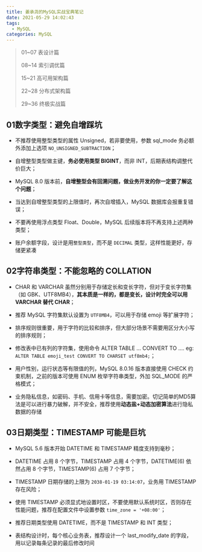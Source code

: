 ```yaml
---
title: 姜承尧的MySQL实战宝典笔记
date: 2021-05-29 14:02:43
tags:
  - MySQL
categories: MySQL
---
```


> 01~07 表设计篇
>
> 08~14 索引调优篇
>
> 15~21 高可用架构篇
>
> 22~28 分布式架构篇
>
> 29~36 终极实战篇

## 01数字类型：避免自增踩坑

* 不推荐使用整型类型的属性 Unsigned，若非要使用，参数 sql_mode 务必额外添加上选项 `NO_UNSIGNED_SUBTRACTION`；

* 自增整型类型做主键，**务必使用类型 BIGINT**，而非 INT，后期表结构调整代价巨大；

* MySQL 8.0 版本前，**自增整型会有回溯问题，做业务开发的你一定要了解这个问题**；

* 当达到自增整型类型的上限值时，再次自增插入，MySQL 数据库会报重复错误；

* 不要再使用浮点类型 Float、Double，MySQL 后续版本将不再支持上述两种类型；

* 账户余额字段，设计是用`整型类型`，而不是 `DECIMAL` 类型，这样性能更好，存储更紧凑

## 02字符串类型：不能忽略的 COLLATION

* CHAR 和 VARCHAR 虽然分别用于存储定长和变长字符，但对于变长字符集（如 GBK、UTF8MB4），**其本质是一样的，都是变长，设计时完全可以用 VARCHAR 替代 CHAR**；

* 推荐 MySQL 字符集默认设置为 `UTF8MB4`，可以用于存储 emoji 等扩展字符；

* 排序规则很重要，用于字符的比较和排序，但大部分场景不需要用区分大小写的排序规则；

* 修改表中已有列的字符集，使用命令 ALTER TABLE ... CONVERT TO .... eg: `ALTER TABLE emoji_test CONVERT TO CHARSET utf8mb4;`；

* 用户性别，运行状态等有限值的列，MySQL 8.0.16 版本直接使用 CHECK 约束机制，之前的版本可使用 ENUM 枚举字符串类型，外加 SQL_MODE 的严格模式；

* 业务隐私信息，如密码、手机、信用卡等信息，需要加密。切记简单的MD5算法是可以进行暴力破解，并不安全，推荐使用**动态盐+动态加密算法**进行隐私数据的存储

## 03日期类型：TIMESTAMP 可能是巨坑

* MySQL 5.6 版本开始 DATETIME 和 TIMESTAMP 精度支持到毫秒；

* DATETIME 占用 8 个字节，TIMESTAMP 占用 4 个字节，DATETIME(6) 依然占用 8 个字节，TIMESTAMP(6) 占用 7 个字节；

* TIMESTAMP 日期存储的上限为 `2038-01-19 03:14:07`，业务用 TIMESTAMP 存在风险；

* 使用 TIMESTAMP 必须显式地设置时区，不要使用默认系统时区，否则存在性能问题，推荐在配置文件中设置参数 `time_zone = '+08:00'`；

* 推荐日期类型使用 DATETIME，而不是 TIMESTAMP 和 INT 类型；

* 表结构设计时，每个核心业务表，推荐设计一个 last_modify_date 的字段，用以记录每条记录的最后修改时间

